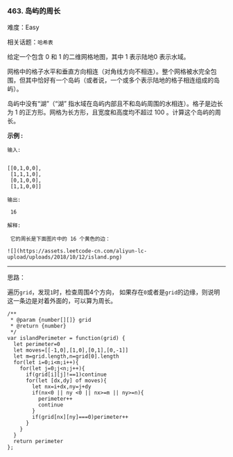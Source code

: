 ### 463. 岛屿的周长

难度：Easy

相关话题：`哈希表`

给定一个包含 0 和 1 的二维网格地图，其中 1 表示陆地0 表示水域。



网格中的格子水平和垂直方向相连（对角线方向不相连）。整个网格被水完全包围，但其中恰好有一个岛屿（或者说，一个或多个表示陆地的格子相连组成的岛屿）。



岛屿中没有&ldquo;湖&rdquo;（&ldquo;湖&rdquo; 指水域在岛屿内部且不和岛屿周围的水相连）。格子是边长为 1 的正方形。网格为长方形，且宽度和高度均不超过 100 。计算这个岛屿的周长。







**示例 :** 



```
输入:


[[0,1,0,0],
 [1,1,1,0],
 [0,1,0,0],
 [1,1,0,0]]

输出:

 16

解释:

 它的周长是下面图片中的 16 个黄色的边：

![](https://assets.leetcode-cn.com/aliyun-lc-upload/uploads/2018/10/12/island.png)
```



-----

思路：

遍历`grid`，发现`1`时，检查周围4个方向， 如果存在`0`或者是`grid`的边缘，则说明这一条边是对着外面的，可以算为周长。
```
/**
 * @param {number[][]} grid
 * @return {number}
 */
var islandPerimeter = function(grid) {
  let perimeter=0
  let moves=[[-1,0],[1,0],[0,1],[0,-1]]
  let m=grid.length,n=grid[0].length
  for(let i=0;i<m;i++){
    for(let j=0;j<n;j++){
      if(grid[i][j]!==1)continue
      for(let [dx,dy] of moves){
        let nx=i+dx,ny=j+dy
        if(nx<0 || ny <0 || nx>=m || ny>=n){
          perimeter++
          continue
        }
        if(grid[nx][ny]===0)perimeter++
      }
    }
  }
  return perimeter
};
```


